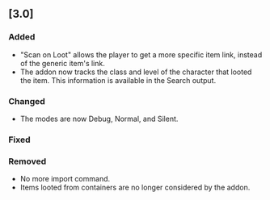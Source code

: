 ## [3.0]
### Added
- "Scan on Loot" allows the player to get a more specific item link, instead of the generic item's link.
- The addon now tracks the class and level of the character that looted the item. This information is available in the Search output.

### Changed
- The modes are now Debug, Normal, and Silent.

### Fixed

### Removed
- No more import command.
- Items looted from containers are no longer considered by the addon.